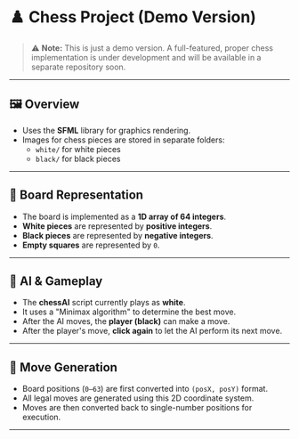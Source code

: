 # ♟️ Chess Project (Demo Version)

> ⚠️ **Note:** This is just a demo version. A full-featured, proper chess implementation is under development and will be available in a separate repository soon.

---

## 🖼️ Overview

- Uses the **SFML** library for graphics rendering.
- Images for chess pieces are stored in separate folders:
  - `white/` for white pieces  
  - `black/` for black pieces

---

## 📐 Board Representation

- The board is implemented as a **1D array of 64 integers**.
- **White pieces** are represented by **positive integers**.
- **Black pieces** are represented by **negative integers**.
- **Empty squares** are represented by `0`.

---

## 🤖 AI & Gameplay

- The **chessAI** script currently plays as **white**.
- It uses a "Minimax algorithm" to determine the best move.
- After the AI moves, the **player (black)** can make a move.
- After the player's move, **click again** to let the AI perform its next move.

---

## 🔄 Move Generation

- Board positions (`0–63`) are first converted into `(posX, posY)` format.
- All legal moves are generated using this 2D coordinate system.
- Moves are then converted back to single-number positions for execution.

---




